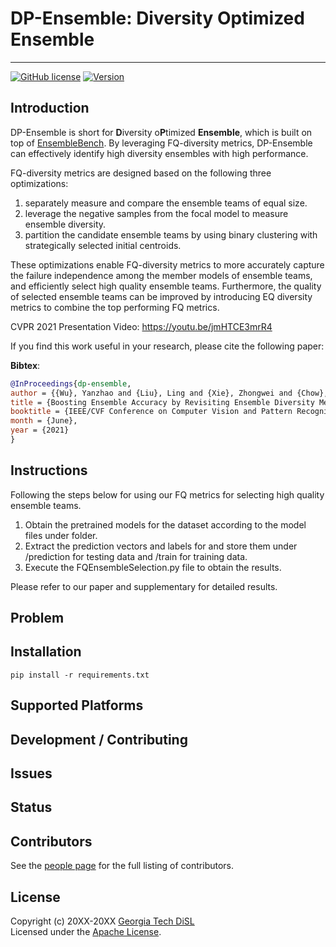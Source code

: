 # DP-Ensemble: Diversity Optimized Ensemble
-----------------
[![GitHub license](https://img.shields.io/badge/license-apache-green.svg?style=flat)](https://www.apache.org/licenses/LICENSE-2.0)
[![Version](https://img.shields.io/badge/version-0.0.1-red.svg?style=flat)]()
<!---
[![Travis Status]()]()
[![Jenkins Status]()]()
[![Coverage Status]()]()
--->

## Introduction

DP-Ensemble is short for **D**iversity o**P**timized **Ensemble**, which is built on top of [EnsembleBench](https://github.com/git-disl/EnsembleBench). By leveraging FQ-diversity metrics, DP-Ensemble can effectively identify high diversity ensembles with high performance. 

FQ-diversity metrics are designed based on the following three optimizations:
1. separately measure and compare the ensemble teams of equal size.
2. leverage the negative samples from the focal model to measure ensemble diversity.
3. partition the candidate ensemble teams by using binary clustering with strategically selected initial centroids.

These optimizations enable FQ-diversity metrics to more accurately capture the failure independence among the member models of ensemble teams, and efficiently select high quality ensemble teams. Furthermore, the quality of selected ensemble teams can be improved by introducing EQ diversity metrics to combine the top performing FQ metrics.

CVPR 2021 Presentation Video: https://youtu.be/jmHTCE3mrR4

If you find this work useful in your research, please cite the following paper:

**Bibtex**:
```bibtex
@InProceedings{dp-ensemble,
author = {{Wu}, Yanzhao and {Liu}, Ling and {Xie}, Zhongwei and {Chow}, Ka-Ho and {Wei}, Wenqi},
title = {Boosting Ensemble Accuracy by Revisiting Ensemble Diversity Metrics},
booktitle = {IEEE/CVF Conference on Computer Vision and Pattern Recognition (CVPR)},
month = {June},
year = {2021}
}
```

## Instructions
 
Following the steps below for using our FQ metrics for selecting high quality ensemble teams.

1. Obtain the pretrained models for the dataset <dataset> according to the model files under <dataset> folder.
2. Extract the prediction vectors and labels for <dataset> and store them under <dataset>/prediction for testing data and <dataset>/train for training data.
3. Execute the FQEnsembleSelection.py file to obtain the results.

Please refer to our paper and supplementary for detailed results.

## Problem


## Installation
    pip install -r requirements.txt

## Supported Platforms


## Development / Contributing


## Issues


## Status


## Contributors

See the [people page](https://github.com/git-disl/DP-Ensemble/graphs/contributors) for the full listing of contributors.

## License

Copyright (c) 20XX-20XX [Georgia Tech DiSL](https://github.com/git-disl)  
Licensed under the [Apache License](LICENSE).

